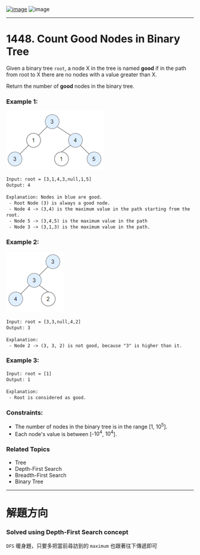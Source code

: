 [![image](https://img.shields.io/badge/Leetcode-Link-blue?logo=leetcode)](https://leetcode.com/problems/count-good-nodes-in-binary-tree/)
![image](https://img.shields.io/badge/Difficulty-Medium-yellow)

---

# 1448. Count Good Nodes in Binary Tree

Given a binary tree `root`, a node X in the tree is named **good** if in the path from root to X there are no nodes with a value greater than X.

Return the number of **good** nodes in the binary tree.

### Example 1:

![image](./image/test_sample_1.png)

```
Input: root = [3,1,4,3,null,1,5]
Output: 4

Explanation: Nodes in blue are good.
 - Root Node (3) is always a good node.
 - Node 4 -> (3,4) is the maximum value in the path starting from the root.
 - Node 5 -> (3,4,5) is the maximum value in the path
 - Node 3 -> (3,1,3) is the maximum value in the path.
```

### Example 2:

![image](./image/test_sample_2.png)

```
Input: root = [3,3,null,4,2]
Output: 3

Explanation:
 - Node 2 -> (3, 3, 2) is not good, because "3" is higher than it.
```

### Example 3:

```
Input: root = [1]
Output: 1

Explanation:
 - Root is considered as good.
```

### Constraints:

- The number of nodes in the binary tree is in the range [1, $10^5$].
- Each node's value is between [-$10^4$, $10^4$].

### Related Topics

- Tree
- Depth-First Search
- Breadth-First Search
- Binary Tree
  
---

# 解題方向

### Solved using Depth-First Search concept

`DFS` 暖身題，只要多把當前尋訪到的 `maximum` 也跟著往下傳遞即可